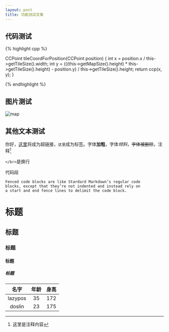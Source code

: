 ```yaml
---
layout: post
title: 功能测试文章
---
```



代码测试
-------

{% highlight cpp %}

CCPoint tileCoordForPosition(CCPoint position)
{ 
	int x = position.x / this->getTileSize().width; 
	int y = (((this->getMapSize().height) * this->getTileSize().height) - position.y) / this->getTileSize().height; 
	return ccp(x, y); 
}

{% endhighlight %}


图片测试
-------
![map]({{site:url}}/images/tiledmap.png)

其他文本测试
-------
你好，[这里](http://www.dagouge.com)将成为超链接，`这里`成为标签。字体**加粗**，字体*倾斜*，~~字体被删除~~，注释[^1]</br>   

[^1]:这里是注释内容

`</br>`是换行  

代码段

```
Fenced code blocks are like Stardard Markdown’s regular code
blocks, except that they’re not indented and instead rely on
a start and end fence lines to delimit the code block.
```

# 标题

## 标题

### 标题

#### 标题

##### 标题


名字 | 年龄 | 身高
:------:|:------:|:-----:
lazypos|35|172
doslin|23|175



